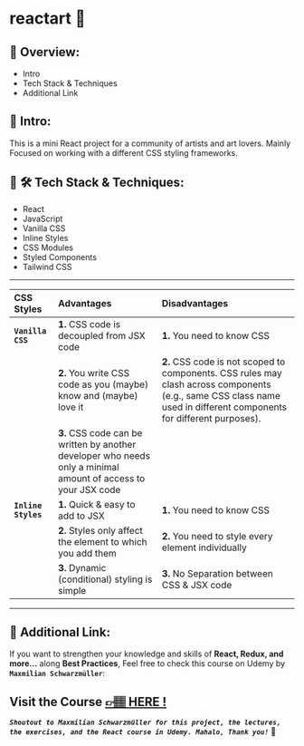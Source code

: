 # reactart 🎨

## 📣 Overview:

- Intro
- Tech Stack & Techniques
- Additional Link

## 🔎 Intro:

This is a mini React project for a community of artists and art lovers. Mainly Focused on working with a different CSS styling frameworks.

## 🧰 🛠️ Tech Stack & Techniques:

- React
- JavaScript
- Vanilla CSS
- Inline Styles
- CSS Modules
- Styled Components
- Tailwind CSS

---

| CSS Styles          | Advantages                                                                                                     | Disadvantages                                                                                                                                                       |
| :------------------ | :------------------------------------------------------------------------------------------------------------- | :------------------------------------------------------------------------------------------------------------------------------------------------------------------ |
| **`Vanilla CSS`**   | **1.** CSS code is decoupled from JSX code                                                                     | **1.** You need to know CSS                                                                                                                                         |
|                     | **2.** You write CSS code as you (maybe) know and (maybe) love it                                              | **2.** CSS code is not scoped to components. CSS rules may clash across components (e.g., same CSS class name used in different components for different purposes). |
|                     | **3.** CSS code can be written by another developer who needs only a minimal amount of access to your JSX code |                                                                                                                                                                     |
| **`Inline Styles`** | **1.** Quick & easy to add to JSX                                                                              | **1.** You need to know CSS                                                                                                                                         |
|                     | **2.** Styles only affect the element to which you add them                                                    | **2.** You need to style every element individually                                                                                                                 |
|                     | **3.** Dynamic (conditional) styling is simple                                                                 | **3.** No Separation between CSS & JSX code                                                                                                                         |

---

## 🔗 Additional Link:

If you want to strengthen your knowledge and skills of **React, Redux, and more...** along **Best Practices**, Feel free to check this course on Udemy by **`Maxmilian Schwarzmüller`**:

## Visit the Course [&#128073;&#127997; **HERE !**](https://www.udemy.com/course/react-the-complete-guide-incl-redux/)

**_`Shoutout to Maxmilian Schwarzmüller for this project, the lectures, the exercises, and the React course in Udemy. Mahalo, Thank you!`_** 🌺
